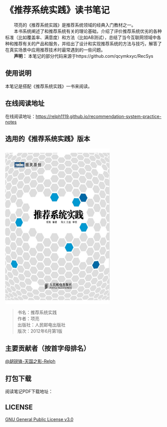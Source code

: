 # 《推荐系统实践》读书笔记
&emsp;&emsp;项亮的《推荐系统实践》是推荐系统领域的经典入门教材之一。  
&emsp;&emsp;本书系统阐述了和推荐系统有关的理论基础，介绍了评价推荐系统优劣的各种标准（比如覆盖率、满意度）和方法（比如AB测试），总结了当今互联网领域中各种和推荐有关的产品和服务，并给出了设计和实现推荐系统的方法与技巧，解答了在真实场景中应用推荐技术时最常遇到的一些问题。  
&emsp;&emsp;**声明：** 本笔记的部分代码来源于https://github.com/qcymkxyc/RecSys

## 使用说明
本笔记是搭配《推荐系统实践》一书来阅读。

## 在线阅读地址
在线阅读地址：https://relph1119.github.io/recommendation-system-practice-notes

## 选用的《推荐系统实践》版本
<img src="docs/images/recommendation-system-practice-book.jpg" width="336" height= "500">


> 书名：推荐系统实践<br/>
> 作者：项亮<br/>
> 出版社：人民邮电出版社<br/>
> 版次：2012年6月第1版<br/>

## 主要贡献者（按首字母排名）
 [@胡锐锋-天国之影-Relph](https://github.com/Relph1119)

## 打包下载
阅读笔记PDF下载地址：

## LICENSE
[GNU General Public License v3.0](https://github.com/relph1119/recommendation-system-practice-notes/blob/master/LICENSE)